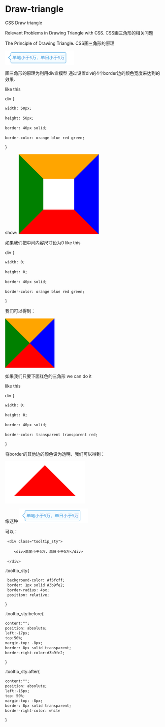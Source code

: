 # Draw-triangle
CSS Draw triangle

Relevant Problems in Drawing Triangle with CSS.   CSS画三角形的相关问题  

The Principle of Drawing Triangle.  CSS画三角形的原理

![image](https://github.com/hilads/Draw-triangle/blob/master/images/image.png)

画三角形的原理为利用div盒模型 通过设置div的4个border边的颜色宽度来达到的效果.

like this


div {

    width: 50px;
		
    height: 50px;
		
    border: 40px solid;
		
    border-color: orange blue red green;
}

show:
![image](https://github.com/hilads/Draw-triangle/blob/master/images/borderDiv.png)

如果我们把中间内容尺寸设为0 like this 

div {

    width: 0;
    
    height: 0;
    
    border: 40px solid;
    
    border-color: orange blue red green;
    
}

我们可以得到：

![image](https://github.com/hilads/Draw-triangle/blob/master/images/borderDiv1.png)

如果我们只要下面红色的三角形 we can do it 

like this

div {

    width: 0;
    
    height: 0;
    
    border: 40px solid;
    
    border-color: transparent transparent red;
    
}

将border的其他边的颜色设为透明，我们可以得到：

![image](https://github.com/hilads/Draw-triangle/blob/master/images/red.png)

像这种 ![image](https://github.com/hilads/Draw-triangle/blob/master/images/image1.png)

可以：

     <div class="tooltip_sty">
	
        <div>单笔小于5万，单日小于5万</div>
   
     </div>

.tooltip_sty{

     background-color: #f5fcff;
     border: 1px solid #3b9fe2;
     border-radius: 4px;
     position: relative;
  
}

.tooltip_sty:before{

	content:"";
	position: absolute;
	left:-17px;
	top:50%;
	margin-top: -8px;
	border: 8px solid transparent;
	border-right-color:#3b9fe2;
	
}

.tooltip_sty:after{

	content:"";
	position: absolute;
	left:-15px;
	top: 50%;
	margin-top: -8px;
	border: 8px solid transparent;
	border-right-color: white
	
}


